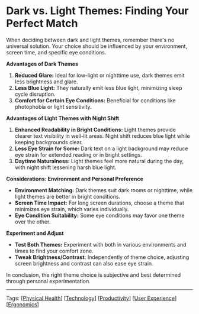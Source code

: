 # Dark vs. Light Themes: Finding Your Perfect Match

When deciding between dark and light themes, remember there's no universal solution. Your choice should be influenced by your environment, screen time, and specific eye conditions.

**Advantages of Dark Themes**

1. **Reduced Glare:** Ideal for low-light or nighttime use, dark themes emit less brightness and glare.
2. **Less Blue Light:** They naturally emit less blue light, minimizing sleep cycle disruption.
3. **Comfort for Certain Eye Conditions:** Beneficial for conditions like photophobia or light sensitivity.

**Advantages of Light Themes with Night Shift**

1. **Enhanced Readability in Bright Conditions:** Light themes provide clearer text visibility in well-lit areas. Night shift reduces blue light while keeping backgrounds clear.
2. **Less Eye Strain for Some:** Dark text on a light background may reduce eye strain for extended reading or in bright settings.
3. **Daytime Naturalness:** Light themes feel more natural during the day, with night shift lessening harsh blue light.

**Considerations: Environment and Personal Preference**

- **Environment Matching:** Dark themes suit dark rooms or nighttime, while light themes are better in bright conditions.
- **Screen Time Impact:** For long screen durations, choose a theme that minimizes eye strain, which varies individually.
- **Eye Condition Suitability:** Some eye conditions may favor one theme over the other.

**Experiment and Adjust**

- **Test Both Themes:** Experiment with both in various environments and times to find your comfort zone.
- **Tweak Brightness/Contrast:** Independently of theme choice, adjusting screen brightness and contrast can also ease eye strain.

In conclusion, the right theme choice is subjective and best determined through personal experimentation.

---

Tags: [[Physical Health]] [[Technology]] [[Productivity]] [[User Experience]] [[Ergonomics]]

[Physical Health]: ../index.md#physical-health
[Technology]: ../index.md#technology
[Productivity]: ../index.md#productivity
[User Experience]: ../index.md#user-experience
[Ergonomics]: ../index.md#ergonomics
